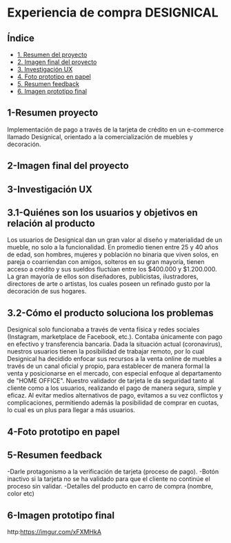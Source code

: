 # Experiencia de compra DESIGNICAL

## Índice

* [1. Resumen del proyecto](#1-Resumen-proyecto)
* [2. Imagen final del proyecto](#2-Imagen-final-del-proyecto)
* [3. Investigación UX](#3-investigación-ux)
* [4. Foto prototipo en papel](#4-foto-prototipo-en-papel)
* [5. Resumen feedback](#5-resumen-feedback)
* [6. Imagen prototipo final](#6-imagen-prototipo-final)



## 1-Resumen proyecto

Implementación de pago a través de la tarjeta de crédito en un e-commerce llamado Designical, orientado a la comercialización de muebles y decoración.

## 2-Imagen final del proyecto

## 3-Investigación UX

## 3.1-Quiénes son los usuarios y objetivos en relación al producto
Los usuarios de Designical dan un gran valor al diseño y materialidad de un mueble, no solo a la funcionalidad.
En promedio tienen entre 25 y 40 años de edad, son hombres, mujeres y población no binaria 
que viven solos, en pareja o coarriendan con amigos, solteros en su gran mayoría, tienen acceso a crédito
y sus sueldos fluctúan entre los $400.000 y $1.200.000. La gran mayoría de ellos son diseñadores,
publicistas, ilustradores, directores de arte o artistas, los cuales poseen un refinado gusto por
la decoración de sus hogares.

## 3.2-Cómo el producto soluciona los problemas
Designical solo funcionaba a través de venta física y redes sociales (Instagram, marketplace de Facebook, etc.). 
Contaba únicamente con pago en efectivo y transferencia bancaria. 
Dada la situación actual (coronavirus), nuestros usuarios tienen la posibilidad de trabajar remoto, por lo cual 
Designical ha decidido enfocar sus recursos a la venta online de muebles a través de un canal oficial y propio, 
para establecer de manera formal la venta y posicionarse en el mercado, con especial enfoque al departamento de 
"HOME OFFICE". 
Nuestro validador de tarjeta le da seguridad tanto al cliente como a los usuarios, realizando el pago de manera 
segura, simple y eficaz. Al evitar medios alternativos de pago, evitamos a su vez conflictos y complicaciones, 
permitiendo además la posibilidad de comprar en cuotas, lo cual es un plus para llegar a más usuarios.

## 4-Foto prototipo en papel

## 5-Resumen feedback 
-Darle protagonismo a la verificación de tarjeta (proceso de pago).
-Botón inactivo si la tarjeta no se ha validado para que el cliente no continúe el proceso sin validar.
-Detalles del producto en carro de compra (nombre, color etc)

## 6-Imagen prototipo final

http:https://imgur.com/xFXMHkA

​



